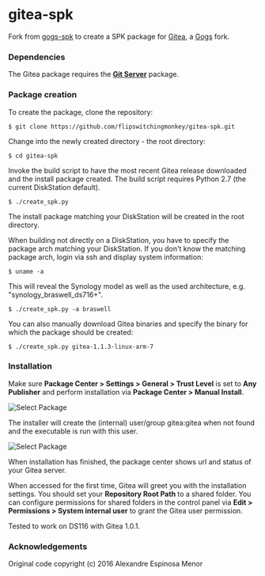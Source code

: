 # gitea-spk

Fork from [gogs-spk](https://github.com/alexandregz/gogs-spk) to create a SPK package for [Gitea](https://github.com/go-gitea/gitea), a [Gogs](https://gogs.io/) fork.

### Dependencies

The Gitea package requires the **[Git Server](https://www.synology.com/en-global/dsm/packages/Git)** package.

### Package creation

To create the package, clone the repository:

`$ git clone https://github.com/flipswitchingmonkey/gitea-spk.git`

Change into the newly created directory - the root directory:

`$ cd gitea-spk`

Invoke the build script to have the most recent Gitea release downloaded and
the install package created. The build script requires Python 2.7 (the current
DiskStation default).

`$ ./create_spk.py`

The install package matching your DiskStation will be created in the root
directory.

When building not directly on a DiskStation, you have to specify the package
arch matching your DiskStation. If you don't know the matching package arch,
login via ssh and display system information:

`$ uname -a`

This will reveal the Synology model as well as the used architecture, e.g.
"synology_braswell_ds716+".

`$ ./create_spk.py -a braswell`

You can also manually download Gitea binaries and specify the binary for which
the package should be created:

`$ ./create_spk.py gitea-1.1.3-linux-arm-7`

### Installation

Make sure **Package Center > Settings > General > Trust Level** is set to **Any Publisher** and perform installation via **Package Center > Manual Install**.

![Select Package](screenshots/install_select_package.png)

The installer will create the (internal) user/group gitea:gitea when not found and the executable is run with this user.

![Select Package](screenshots/install_running.png)

When installation has finished, the package center shows url and status of your Gitea server.

When accessed for the first time, Gitea will greet you with the installation settings. You should set your **Repository Root Path** to a shared folder. You can configure permissions for shared folders in the control panel via **Edit > Permissions > System internal user** to grant the Gitea user permission.

Tested to work on DS116 with Gitea 1.0.1.

### Acknowledgements

Original code copyright (c) 2016 Alexandre Espinosa Menor
